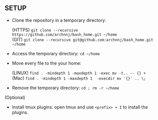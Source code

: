 ## SETUP
* Clone the repository in a temporary directory:

  (HTTPS) `git clone --recursive https://github.com/archnnj/bash_home.git ~/home`
  <br/>
  (GIT) `git clone --recursive git@github.com:archnnj/bash_home.git ~/home`

* Access the temporary directory: `cd ~/home`

* Move every file to the your home:

  (LINUX) `find . -mindepth 1 -maxdepth 1 -exec mv -t.. -- {} +`
  <br/>
  (Mac) `find . -mindepth 1 -maxdepth 1  -execdir mv '{}' .. \;`
  
* Remove the temporary directory: `cd ; rm -r ~/home`

(Optional)
* Install tmux plugins: open tmux and use `<prefix> + I` to install the plugins.

